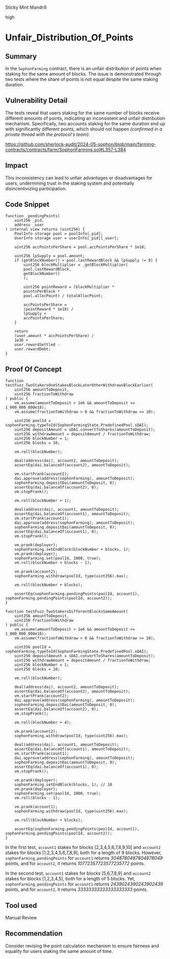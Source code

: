 Sticky Mint Mandrill

high

# Unfair_Distribution_Of_Points

## Summary
In the `SophonFarming` contract, there is an unfair distribution of points when staking for the same amount of blocks. The issue is demonstrated through two tests where the share of points is not equal despite the same staking duration.

## Vulnerability Detail
The tests reveal that users staking for the same number of blocks receive different amounts of points, indicating an inconsistent and unfair distribution mechanism. Specifically, two accounts staking for the same duration end up with significantly different points, which should not happen *(confirmed in a private thread with the protocol's team)*.

https://github.com/sherlock-audit/2024-05-sophon/blob/main/farming-contracts/contracts/farm/SophonFarming.sol#L357-L384

## Impact
This inconsistency can lead to unfair advantages or disadvantages for users, undermining trust in the staking system and potentially disincentivizing participation.

## Code Snippet
```solidity
function _pendingPoints(
	uint256 _pid,
	address _user
) internal view returns (uint256) {
	PoolInfo storage pool = poolInfo[_pid];
	UserInfo storage user = userInfo[_pid][_user];
	
	uint256 accPointsPerShare = pool.accPointsPerShare * 1e18;
	
	uint256 lpSupply = pool.amount;
	if (getBlockNumber() > pool.lastRewardBlock && lpSupply != 0) {
		uint256 blockMultiplier = _getBlockMultiplier(
		pool.lastRewardBlock,
		getBlockNumber()
		); 
		
		uint256 pointReward = (blockMultiplier *
		pointsPerBlock *
		pool.allocPoint) / totalAllocPoint;
		
		accPointsPerShare =
		(pointReward * 1e18) /
		lpSupply +
		accPointsPerShare;
	}
	
	return
	(user.amount * accPointsPerShare) /
	1e36 +
	user.rewardSettled -
	user.rewardDebt;
}
```

## Proof Of Concept
```solidity
function testFuzz_TwoStakersOneStakesBlockLaterOtherWithdrawsBlockEarlier(
	uint256 amountToDeposit,
	uint256 fractionToWithdraw
) public {
	vm.assume(amountToDeposit > 1e6 && amountToDeposit <= 1_000_000_000e18);
	vm.assume(fractionToWithdraw > 0 && fractionToWithdraw <= 10);

	uint256 poolId = sophonFarming.typeToId(SophonFarmingState.PredefinedPool.sDAI);
	uint256 depositAmount = sDAI.convertToShares(amountToDeposit);
	uint256 withdrawAmount = depositAmount / fractionToWithdraw;
	uint256 blockNumber = 1;
	uint256 blocks = 10;

	vm.roll(blockNumber);

	deal(address(dai), account2, amountToDeposit);
	assertEq(dai.balanceOf(account2), amountToDeposit);

	vm.startPrank(account2);
	dai.approve(address(sophonFarming), amountToDeposit);
	sophonFarming.depositDai(amountToDeposit, 0);
	assertEq(dai.balanceOf(account2), 0);
	vm.stopPrank();

	vm.roll(blockNumber + 1);

	deal(address(dai), account1, amountToDeposit);
	assertEq(dai.balanceOf(account1), amountToDeposit);
	vm.startPrank(account1);
	dai.approve(address(sophonFarming), amountToDeposit);
	sophonFarming.depositDai(amountToDeposit, 0);
	assertEq(dai.balanceOf(account1), 0);
	vm.stopPrank();

	vm.prank(deployer);
	sophonFarming.setEndBlock(blockNumber + blocks, 1);
	vm.prank(deployer);
	sophonFarming.set(poolId, 1000, true);
	vm.roll(blockNumber + blocks - 1);

	vm.prank(account2);
	sophonFarming.withdraw(poolId, type(uint256).max);

	vm.roll(blockNumber + blocks);

	assertEq(sophonFarming.pendingPoints(poolId, account1), sophonFarming.pendingPoints(poolId, account2));
}
```

```solidity
function testFuzz_TwoStakersDifferentBlocksSameAmount(
	uint256 amountToDeposit,
	uint256 fractionToWithdraw
) public {
	vm.assume(amountToDeposit > 1e6 && amountToDeposit <= 1_000_000_000e18);
	vm.assume(fractionToWithdraw > 0 && fractionToWithdraw <= 10);

	uint256 poolId = sophonFarming.typeToId(SophonFarmingState.PredefinedPool.sDAI);
	uint256 depositAmount = sDAI.convertToShares(amountToDeposit);
	uint256 withdrawAmount = depositAmount / fractionToWithdraw;
	uint256 blockNumber = 1;
	uint256 blocks = 10;

	vm.roll(blockNumber);

	deal(address(dai), account2, amountToDeposit);
	assertEq(dai.balanceOf(account2), amountToDeposit);
	vm.startPrank(account2);
	dai.approve(address(sophonFarming), amountToDeposit);
	sophonFarming.depositDai(amountToDeposit, 0);
	assertEq(dai.balanceOf(account2), 0);
	vm.stopPrank();

	vm.roll(blockNumber + 4);

	vm.prank(account2);
	sophonFarming.withdraw(poolId, type(uint256).max);

	deal(address(dai), account1, amountToDeposit);
	assertEq(dai.balanceOf(account1), amountToDeposit);
	vm.startPrank(account1);
	dai.approve(address(sophonFarming), amountToDeposit);
	sophonFarming.depositDai(amountToDeposit, 0);
	assertEq(dai.balanceOf(account1), 0);
	vm.stopPrank();

	vm.prank(deployer);
	sophonFarming.setEndBlock(blocks, 1); // 10
	vm.prank(deployer);
	sophonFarming.set(poolId, 1000, true);
	vm.roll(blocks - 1);

	vm.prank(account1);
	sophonFarming.withdraw(poolId, type(uint256).max);

	vm.roll(blockNumber + blocks);

	assertEq(sophonFarming.pendingPoints(poolId, account1), sophonFarming.pendingPoints(poolId, account2));
}
```

In the first test, `account1` stakes for blocks [2,3,4,5,6,7,8,9,10] and `account2` stakes for blocks [1,2,3,4,5,6,7,8,9], both for a length of 9 blocks. However, `sophonFarming.pendingPoints` for `account1` returns *3048780487804878049* points, and for `account2`, it returns *10772357723577235772* points.

In the second test, `account1` stakes for blocks [5,6,7,8,9] and `account2` stakes for blocks [1,2,3,4,5], both for a length of 5 blocks. Yet, `sophonFarming.pendingPoints` for `account1` returns *2439024390243902439* points, and for `account2`, it returns *33333333333333333333* points.

## Tool used
Manual Review

## Recommendation
Consider revising the point calculation mechanism to ensure fairness and equality for users staking the same amount of time.